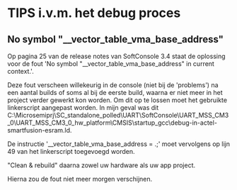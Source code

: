 # TIPS i.v.m. het debug proces


## No symbol "__vector_table_vma_base_address"
Op pagina 25 van de release notes van SoftConsole 3.4 staat de oplossing voor de fout 'No symbol "__vector_table_vma_base_address" in current context.'.

Deze fout verscheen willekeurig in de console (niet bij de 'problems') na een aantal builds of soms al bij de eerste build, waarna er niet meer in het project verder gewerkt kon worden.
Om dit op te lossen moet het gebruikte linkerscript aangepast worden. In mijn geval was dit C:\Microsemiprj\SC_standalone_polled\UART\SoftConsole\UART_MSS_CM3_0\UART_MSS_CM3_0_hw_platform\CMSIS\startup_gcc\debug-in-actel-smartfusion-esram.ld.

De instructie '__vector_table_vma_base_address = .;' moet vervolgens op lijn 49 van het linkerscript toegevoegd worden.

"Clean & rebuild" daarna zowel uw hardware als uw app project. 

Hierna zou de fout niet meer morgen verschijnen.
